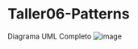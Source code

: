 # Taller06-Patterns

Diagrama UML Completo
![image](https://github.com/user-attachments/assets/88a763c4-7231-4332-ba05-bb9f7fc5c1a8)
